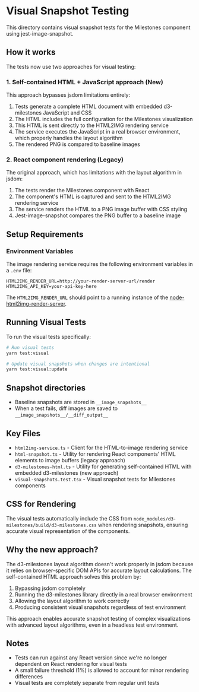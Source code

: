 # Visual Snapshot Testing

This directory contains visual snapshot tests for the Milestones component using jest-image-snapshot.

## How it works

The tests now use two approaches for visual testing:

### 1. Self-contained HTML + JavaScript approach (New)

This approach bypasses jsdom limitations entirely:

1. Tests generate a complete HTML document with embedded d3-milestones JavaScript and CSS
2. The HTML includes the full configuration for the Milestones visualization
3. This HTML is sent directly to the HTML2IMG rendering service
4. The service executes the JavaScript in a real browser environment, which properly handles the layout algorithm
5. The rendered PNG is compared to baseline images

### 2. React component rendering (Legacy)

The original approach, which has limitations with the layout algorithm in jsdom:

1. The tests render the Milestones component with React
2. The component's HTML is captured and sent to the HTML2IMG rendering service
3. The service renders the HTML to a PNG image buffer with CSS styling
4. Jest-image-snapshot compares the PNG buffer to a baseline image

## Setup Requirements

### Environment Variables

The image rendering service requires the following environment variables in a `.env` file:

```
HTML2IMG_RENDER_URL=http://your-render-server-url/render
HTML2IMG_API_KEY=your-api-key-here
```

The `HTML2IMG_RENDER_URL` should point to a running instance of the [node-html2img-render-server](https://github.com/walterra/node-html2img-render-server).

## Running Visual Tests

To run the visual tests specifically:

```bash
# Run visual tests
yarn test:visual

# Update visual snapshots when changes are intentional
yarn test:visual:update
```

## Snapshot directories

- Baseline snapshots are stored in `__image_snapshots__`
- When a test fails, diff images are saved to `__image_snapshots__/__diff_output__`

## Key Files

- `html2img-service.ts` - Client for the HTML-to-image rendering service
- `html-snapshot.ts` - Utility for rendering React components' HTML elements to image buffers (legacy approach)
- `d3-milestones-html.ts` - Utility for generating self-contained HTML with embedded d3-milestones (new approach)
- `visual-snapshots.test.tsx` - Visual snapshot tests for Milestones components

## CSS for Rendering

The visual tests automatically include the CSS from `node_modules/d3-milestones/build/d3-milestones.css` when rendering snapshots, ensuring accurate visual representation of the components.

## Why the new approach?

The d3-milestones layout algorithm doesn't work properly in jsdom because it relies on browser-specific DOM APIs for accurate layout calculations. The self-contained HTML approach solves this problem by:

1. Bypassing jsdom completely
2. Running the d3-milestones library directly in a real browser environment
3. Allowing the layout algorithm to work correctly
4. Producing consistent visual snapshots regardless of test environment

This approach enables accurate snapshot testing of complex visualizations with advanced layout algorithms, even in a headless test environment.

## Notes

- Tests can run against any React version since we're no longer dependent on React rendering for visual tests
- A small failure threshold (1%) is allowed to account for minor rendering differences
- Visual tests are completely separate from regular unit tests
